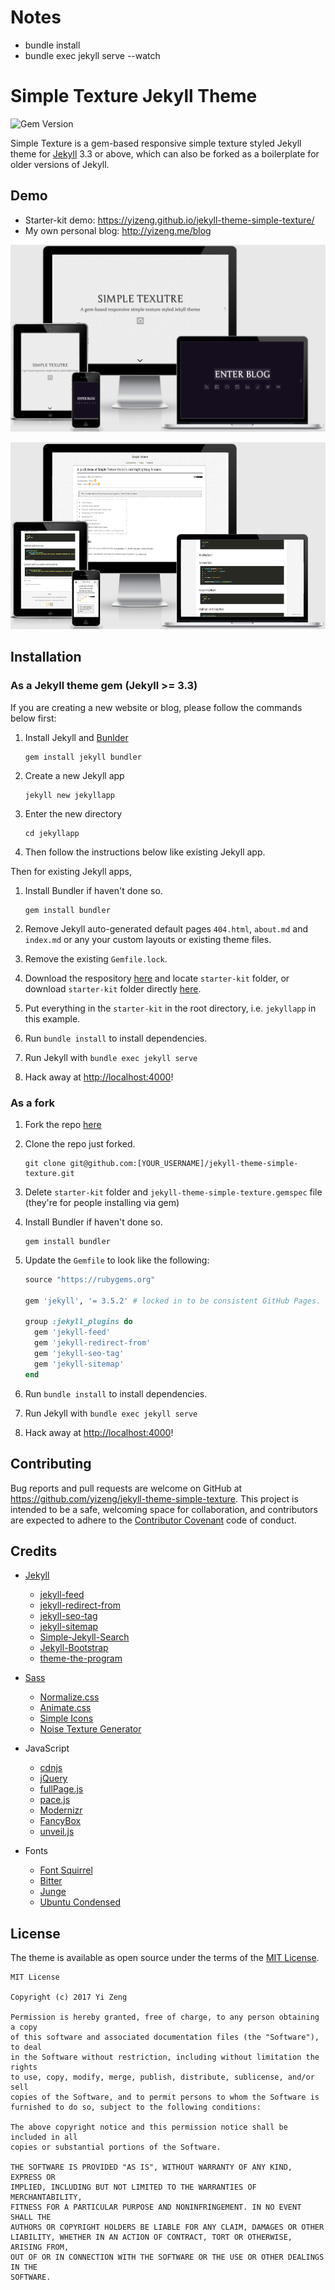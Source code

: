 # Notes
+ bundle install
+ bundle exec jekyll serve --watch



# Simple Texture Jekyll Theme

![Gem Version](https://img.shields.io/gem/v/jekyll-theme-simple-texture.svg)

Simple Texture is a gem-based responsive simple texture styled Jekyll theme for [Jekyll][Jekyll] 3.3 or above,
which can also be forked as a boilerplate for older versions of Jekyll.

## Demo

- Starter-kit demo:
<https://yizeng.github.io/jekyll-theme-simple-texture/>
- My own personal blog: <http://yizeng.me/blog>

![Screenshot - Home](assets/images/screenshots/home.png)

![Screenshot - Blog](assets/images/screenshots/post.png)

## Installation

### As a Jekyll theme gem (Jekyll >= 3.3)

If you are creating a new website or blog,
please follow the commands below first:

1. Install Jekyll and [Bunlder][Bunlder]

       gem install jekyll bundler

2. Create a new Jekyll app

       jekyll new jekyllapp

3. Enter the new directory

       cd jekyllapp

4. Then follow the instructions below like existing Jekyll app.

Then for existing Jekyll apps,

1. Install Bundler if haven't done so.

       gem install bundler

1. Remove Jekyll auto-generated default pages `404.html`, `about.md` and `index.md` or any your custom layouts or existing theme files.

1. Remove the existing `Gemfile.lock`.

1. Download the respository [here](https://github.com/yizeng/jekyll-theme-simple-texture/archive/master.zip)
and locate `starter-kit` folder,
or download `starter-kit` folder directly [here](https://minhaskamal.github.io/DownGit/#/home?url=https://github.com/yizeng/jekyll-theme-simple-texture/tree/master/starter-kit).

1. Put everything in the `starter-kit` in the root directory,
i.e. `jekyllapp` in this example.

1. Run `bundle install` to install dependencies.

1. Run Jekyll with `bundle exec jekyll serve`

1. Hack away at <http://localhost:4000>!

### As a fork

1. Fork the repo [here](https://github.com/yizeng/jekyll-theme-simple-texture#fork-destination-box)

2. Clone the repo just forked.

       git clone git@github.com:[YOUR_USERNAME]/jekyll-theme-simple-texture.git

3. Delete `starter-kit` folder and `jekyll-theme-simple-texture.gemspec` file (they're for people installing via gem)

4. Install Bundler if haven't done so.

       gem install bundler

5. Update the `Gemfile` to look like the following:

   ```ruby
   source "https://rubygems.org"

   gem 'jekyll', '= 3.5.2' # locked in to be consistent GitHub Pages.

   group :jekyll_plugins do
     gem 'jekyll-feed'
     gem 'jekyll-redirect-from'
     gem 'jekyll-seo-tag'
     gem 'jekyll-sitemap'
   end
   ```

6. Run `bundle install` to install dependencies.

7. Run Jekyll with `bundle exec jekyll serve`

8. Hack away at <http://localhost:4000>!

## Contributing

Bug reports and pull requests are welcome on GitHub at <https://github.com/yizeng/jekyll-theme-simple-texture>. This project is intended to be a safe, welcoming space for collaboration, and contributors are expected to adhere to the [Contributor Covenant](http://contributor-covenant.org) code of conduct.

## Credits

- [Jekyll][Jekyll]
  + [jekyll-feed](https://github.com/jekyll/jekyll-feed)
  + [jekyll-redirect-from](https://github.com/jekyll/jekyll-redirect-from)
  + [jekyll-seo-tag](https://github.com/jekyll/jekyll-seo-tag)
  + [jekyll-sitemap](https://github.com/jekyll/jekyll-sitemap)
  + [Simple-Jekyll-Search](https://github.com/christian-fei/Simple-Jekyll-Search)
  + [Jekyll-Bootstrap](http://jekyllbootstrap.com/)
  + [theme-the-program](https://github.com/jekyllbootstrap/theme-the-program)

- [Sass](http://sass-lang.com/)
  + [Normalize.css](https://necolas.github.io/normalize.css/)
  + [Animate.css](https://daneden.github.io/animate.css/)
  + [Simple Icons](https://simpleicons.org/)
  + [Noise Texture Generator](http://www.noisetexturegenerator.com/)
- JavaScript
  + [cdnjs](https://cdnjs.com/)
  + [jQuery](https://jquery.com/)
  + [fullPage.js](https://alvarotrigo.com/fullPage/)
  + [pace.js](http://github.hubspot.com/pace/docs/welcome/)
  + [Modernizr](https://modernizr.com/)
  + [FancyBox](http://fancybox.net/)
  + [unveil.js](http://luis-almeida.github.io/unveil/)
- Fonts
  + [Font Squirrel](https://www.fontsquirrel.com/)
  + [Bitter](https://fonts.google.com/specimen/Bitter)
  + [Junge](https://fonts.google.com/specimen/Junge)
  + [Ubuntu Condensed](https://fonts.google.com/specimen/Ubuntu+Condensed)

## License

The theme is available as open source under the terms of the
[MIT License](https://github.com/yizeng/jekyll-theme-simple-texture/blob/master/LICENSE).

    MIT License

    Copyright (c) 2017 Yi Zeng

    Permission is hereby granted, free of charge, to any person obtaining a copy
    of this software and associated documentation files (the "Software"), to deal
    in the Software without restriction, including without limitation the rights
    to use, copy, modify, merge, publish, distribute, sublicense, and/or sell
    copies of the Software, and to permit persons to whom the Software is
    furnished to do so, subject to the following conditions:

    The above copyright notice and this permission notice shall be included in all
    copies or substantial portions of the Software.

    THE SOFTWARE IS PROVIDED "AS IS", WITHOUT WARRANTY OF ANY KIND, EXPRESS OR
    IMPLIED, INCLUDING BUT NOT LIMITED TO THE WARRANTIES OF MERCHANTABILITY,
    FITNESS FOR A PARTICULAR PURPOSE AND NONINFRINGEMENT. IN NO EVENT SHALL THE
    AUTHORS OR COPYRIGHT HOLDERS BE LIABLE FOR ANY CLAIM, DAMAGES OR OTHER
    LIABILITY, WHETHER IN AN ACTION OF CONTRACT, TORT OR OTHERWISE, ARISING FROM,
    OUT OF OR IN CONNECTION WITH THE SOFTWARE OR THE USE OR OTHER DEALINGS IN THE
    SOFTWARE.

[Jekyll]: http://jekyllrb.com/
[Bunlder]: http://bundler.io/
